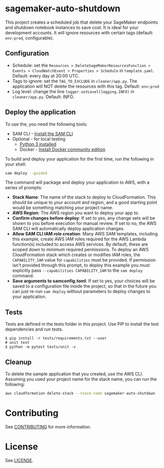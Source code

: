 # sagemaker-auto-shutdown

This project creates a scheduled job that delete your SageMaker endpoints and shutdown notebook instances to save cost. It is ideal for your development accounts. It will ignore resources with certain tags (default: `env:prod`, configurable).

## Configuration

* Schedule: set the `Resources > DeleteSageMakerResourcesFunction > Events > CloudWatchEvent > Properties > Schedule` in `template.yaml`. Default: every day at 20:00 UTC.
* Tags to ignore: set the `TAG_TO_EXCLUDE` in `cleaner/app.py`. The application will NOT delete the resources with this tag. Default: `env:prod`
* Log level: change the line `logger.setLevel(logging.INFO)` in `cleaner/app.py`. Default: INFO.

## Deploy the application

To use the, you need the following tools:

* SAM CLI - [Install the SAM CLI](https://docs.aws.amazon.com/serverless-application-model/latest/developerguide/serverless-sam-cli-install.html)
* Optional - for local testing
  * [Python 3 installed](https://www.python.org/downloads/)
  * Docker - [Install Docker community edition](https://hub.docker.com/search/?type=edition&offering=community)

To build and deploy your application for the first time, run the following in your shell:

```bash
sam deploy --guided
```

The command will package and deploy your application to AWS, with a series of prompts:

* **Stack Name**: The name of the stack to deploy to CloudFormation. This should be unique to your account and region, and a good starting point would be something matching your project name.
* **AWS Region**: The AWS region you want to deploy your app to.
* **Confirm changes before deploy**: If set to yes, any change sets will be shown to you before execution for manual review. If set to no, the AWS SAM CLI will automatically deploy application changes.
* **Allow SAM CLI IAM role creation**: Many AWS SAM templates, including this example, create AWS IAM roles required for the AWS Lambda function(s) included to access AWS services. By default, these are scoped down to minimum required permissions. To deploy an AWS CloudFormation stack which creates or modifies IAM roles, the `CAPABILITY_IAM` value for `capabilities` must be provided. If permission isn't provided through this prompt, to deploy this example you must explicitly pass `--capabilities CAPABILITY_IAM` to the `sam deploy` command.
* **Save arguments to samconfig.toml**: If set to yes, your choices will be saved to a configuration file inside the project, so that in the future you can just re-run `sam deploy` without parameters to deploy changes to your application.

## Tests
Tests are defined in the tests folder in this project. Use PIP to install the test dependencies and run tests.

```
$ pip install -r tests/requirements.txt --user
# unit test
$ python -m pytest tests/unit -v
```

## Cleanup

To delete the sample application that you created, use the AWS CLI. Assuming you used your project name for the stack name, you can run the following:

```bash
aws cloudformation delete-stack --stack-name sagemaker-auto-shutdown
```

# Contributing
See [CONTRIBUTING](CONTRIBUTING.md) for more information.

# License
See [LICENSE](LICENSE).
